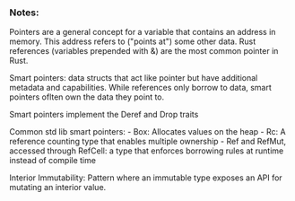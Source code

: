 ### Notes:

Pointers are a general concept for a variable that contains an address in memory. This address refers to ("points at") some other data.
Rust references (variables prepended with &) are the most common pointer in Rust.

Smart pointers: data structs that act like pointer but have additional metadata and capabilities.
While references only borrow to data, smart pointers oflten own the data they point to.

Smart pointers implement the Deref and Drop traits

Common std lib smart pointers:
    - Box<T>: Allocates values on the heap
    - Rc<T>: A reference counting type that enables multiple ownership
    - Ref<T> and RefMut<T>, accessed through RefCell<T>: a type that enforces borrowing rules at runtime instead of compile time

Interior Immutability: Pattern where an immutable type exposes an API for mutating an interior value.
